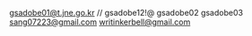gsadobe01@t.jne.go.kr // gsadobe12!@
gsadobe02
gsadobe03
sang07223@gmail.com
writinkerbell@gmail.com

